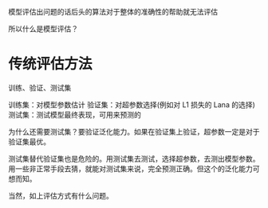 模型评估出问题的话后头的算法对于整体的准确性的帮助就无法评估

所以什么是模型评估？

# 传统评估方法
训练、验证、测试集

训练集：对模型参数估计
验证集：对超参数选择(例如对 L1 损失的 Lana 的选择)
测试集：测试模型最终表现，可用来预测的

为什么还需要测试集？要验证泛化能力。如果在验证集上验证，超参数一定是对于验证集最优。

测试集替代验证集也是危险的。用测试集去测试，选择超参数，去测出模型参数。用一些非正常手段去猜，就能对测试集来说，完全预测正确。但这个的泛化能力可想而知。

当然，如上评估方式有什么问题。